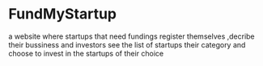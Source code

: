 # FundMyStartup
a website where startups that need fundings register themselves ,decribe their bussiness and investors see the list of startups their category and choose to invest in the startups of their choice
